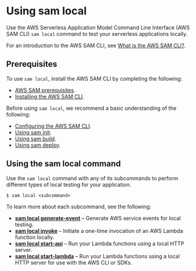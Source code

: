# Using sam local<a name="using-sam-cli-local"></a>

Use the AWS Serverless Application Model Command Line Interface \(AWS SAM CLI\) `sam local` command to test your serverless applications locally\.

For an introduction to the AWS SAM CLI, see [What is the AWS SAM CLI?](what-is-sam.md#what-is-sam-cli)\.

## Prerequisites<a name="using-sam-cli-local-prerequisites"></a>

To use `sam local`, install the AWS SAM CLI by completing the following:
+ [AWS SAM prerequisites](prerequisites.md)\.
+ [Installing the AWS SAM CLI](install-sam-cli.md)\.

Before using `sam local`, we recommend a basic understanding of the following:
+ [Configuring the AWS SAM CLI](using-sam-cli-configure.md)\.
+ [Using sam init](using-sam-cli-init.md)\.
+ [Using sam build](using-sam-cli-build.md)\.
+ [Using sam deploy](using-sam-cli-deploy.md)\.

## Using the sam local command<a name="using-sam-cli-local-command"></a>

Use the `sam local` command with any of its subcommands to perform different types of local testing for your application\.

```
$ sam local <subcommand>
```

To learn more about each subcommand, see the following:
+ **[sam local generate\-event](using-sam-cli-local-generate-event.md)** – Generate AWS service events for local testing\.
+ **[sam local invoke](using-sam-cli-local-invoke.md)** – Initiate a one\-time invocation of an AWS Lambda function locally\.
+ **[sam local start\-api](using-sam-cli-local-start-api.md)** – Run your Lambda functions using a local HTTP server\.
+ **[sam local start\-lambda](using-sam-cli-local-start-lambda.md)** – Run your Lambda functions using a local HTTP server for use with the AWS CLI or SDKs\.